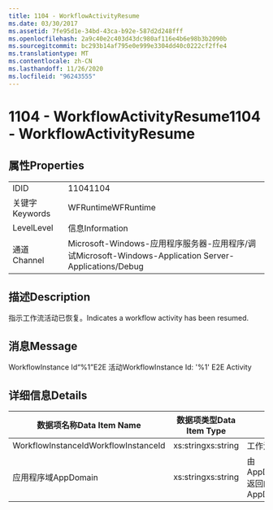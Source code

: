 ```yaml
---
title: 1104 - WorkflowActivityResume
ms.date: 03/30/2017
ms.assetid: 7fe95d1e-34bd-43ca-b92e-587d2d248fff
ms.openlocfilehash: 2a9c40e2c403d43dc980af116e4b6e98b3b2090b
ms.sourcegitcommit: bc293b14af795e0e999e3304dd40c0222cf2ffe4
ms.translationtype: MT
ms.contentlocale: zh-CN
ms.lasthandoff: 11/26/2020
ms.locfileid: "96243555"
---
```

# <a name="1104---workflowactivityresume"></a><span data-ttu-id="54ab9-102">1104 - WorkflowActivityResume</span><span class="sxs-lookup"><span data-stu-id="54ab9-102">1104 - WorkflowActivityResume</span></span>

## <a name="properties"></a><span data-ttu-id="54ab9-103">属性</span><span class="sxs-lookup"><span data-stu-id="54ab9-103">Properties</span></span>  
  
|||  
|-|-|  
|<span data-ttu-id="54ab9-104">ID</span><span class="sxs-lookup"><span data-stu-id="54ab9-104">ID</span></span>|<span data-ttu-id="54ab9-105">1104</span><span class="sxs-lookup"><span data-stu-id="54ab9-105">1104</span></span>|  
|<span data-ttu-id="54ab9-106">关键字</span><span class="sxs-lookup"><span data-stu-id="54ab9-106">Keywords</span></span>|<span data-ttu-id="54ab9-107">WFRuntime</span><span class="sxs-lookup"><span data-stu-id="54ab9-107">WFRuntime</span></span>|  
|<span data-ttu-id="54ab9-108">Level</span><span class="sxs-lookup"><span data-stu-id="54ab9-108">Level</span></span>|<span data-ttu-id="54ab9-109">信息</span><span class="sxs-lookup"><span data-stu-id="54ab9-109">Information</span></span>|  
|<span data-ttu-id="54ab9-110">通道</span><span class="sxs-lookup"><span data-stu-id="54ab9-110">Channel</span></span>|<span data-ttu-id="54ab9-111">Microsoft-Windows-应用程序服务器-应用程序/调试</span><span class="sxs-lookup"><span data-stu-id="54ab9-111">Microsoft-Windows-Application Server-Applications/Debug</span></span>|  
  
## <a name="description"></a><span data-ttu-id="54ab9-112">描述</span><span class="sxs-lookup"><span data-stu-id="54ab9-112">Description</span></span>  

 <span data-ttu-id="54ab9-113">指示工作流活动已恢复。</span><span class="sxs-lookup"><span data-stu-id="54ab9-113">Indicates a workflow activity has been resumed.</span></span>  
  
## <a name="message"></a><span data-ttu-id="54ab9-114">消息</span><span class="sxs-lookup"><span data-stu-id="54ab9-114">Message</span></span>  

 <span data-ttu-id="54ab9-115">WorkflowInstance Id“%1”E2E 活动</span><span class="sxs-lookup"><span data-stu-id="54ab9-115">WorkflowInstance Id: '%1' E2E Activity</span></span>  
  
## <a name="details"></a><span data-ttu-id="54ab9-116">详细信息</span><span class="sxs-lookup"><span data-stu-id="54ab9-116">Details</span></span>  
  
|<span data-ttu-id="54ab9-117">数据项名称</span><span class="sxs-lookup"><span data-stu-id="54ab9-117">Data Item Name</span></span>|<span data-ttu-id="54ab9-118">数据项类型</span><span class="sxs-lookup"><span data-stu-id="54ab9-118">Data Item Type</span></span>|<span data-ttu-id="54ab9-119">描述</span><span class="sxs-lookup"><span data-stu-id="54ab9-119">Description</span></span>|  
|--------------------|--------------------|-----------------|  
|<span data-ttu-id="54ab9-120">WorkflowInstanceId</span><span class="sxs-lookup"><span data-stu-id="54ab9-120">WorkflowInstanceId</span></span>|<span data-ttu-id="54ab9-121">xs:string</span><span class="sxs-lookup"><span data-stu-id="54ab9-121">xs:string</span></span>|<span data-ttu-id="54ab9-122">工作流实例 ID。</span><span class="sxs-lookup"><span data-stu-id="54ab9-122">The workflow instance id.</span></span>|  
|<span data-ttu-id="54ab9-123">应用程序域</span><span class="sxs-lookup"><span data-stu-id="54ab9-123">AppDomain</span></span>|<span data-ttu-id="54ab9-124">xs:string</span><span class="sxs-lookup"><span data-stu-id="54ab9-124">xs:string</span></span>|<span data-ttu-id="54ab9-125">由 AppDomain.CurrentDomain.FriendlyName 返回的字符串。</span><span class="sxs-lookup"><span data-stu-id="54ab9-125">The string returned by AppDomain.CurrentDomain.FriendlyName.</span></span>|
